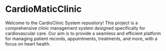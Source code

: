 # CardioMaticClinic
Welcome to the CardioClinic System repository! This project is a comprehensive clinic management system designed specifically for cardiovascular care. Our aim is to provide a seamless and efficient platform for managing patient records, appointments, treatments, and more, with a focus on heart health.
